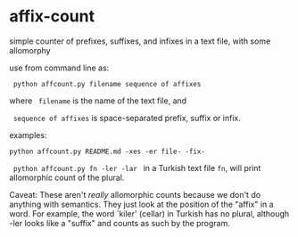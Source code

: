 # affix-count
simple counter of  prefixes, suffixes, and infixes in a text file, with some allomorphy

use from command line as:

<code> python affcount.py filename sequence of affixes </code>

where <code> filename</code> is the name of the text file, and

<code> sequence of affixes</code> is space-separated prefix, suffix or infix.

examples:

<code>python affcount.py README.md -xes -er file- -fix- </code>

<code> python affcount.py fn -ler -lar </code>  in a Turkish text file <code>fn</code>, will print allomorphic count of the plural.

Caveat: These aren't *really* allomorphic counts because we don't do anything with semantics. They just look at the position of
the "affix" in a word. For example, the word `kiler' (cellar) in Turkish has no plural, although -ler looks like a "suffix" and counts as such by the program.
